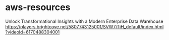 # aws-resources
Unlock Transformational Insights with a Modern Enterprise Data Warehouse
https://players.brightcove.net/5807743125001/SVW7iTiH_default/index.html?videoId=6170488304001
